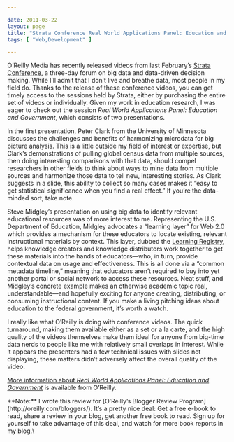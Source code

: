 ```yaml
---

date: 2011-03-22
layout: page
title: "Strata Conference Real World Applications Panel: Education and Government (a Book Report)"
tags: [ "Web,Development" ]

---
```


O’Reilly Media has recently released videos from last February’s [Strata
Conference](http://strataconf.com/strata2011), a three-day forum on big
data and data-driven decision making. While I’ll admit that I don’t live
and breathe data, most people in my field do. Thanks to the release of
these conference videos, you can get timely access to the sessions held
by Strata, either by purchasing the entire set of videos or
individually. Given my work in education research, I was eager to check
out the session *Real World Applications Panel: Education and
Government*, which consists of two presentations.

In the first presentation, Peter Clark from the University of Minnesota
discusses the challenges and benefits of harmonizing microdata for big
picture analysis. This is a little outside my field of interest or
expertise, but Clark’s demonstrations of pulling global census data from
multiple sources, then doing interesting comparisons with that data,
should compel researchers in other fields to think about ways to mine
data from multiple sources and harmonize those data to tell new,
interesting stories. As Clark suggests in a slide, this ability to
collect so many cases makes it “easy to get statistical significance
when you find a real effect.” If you’re the data-minded sort, take note.

Steve Midgley’s presentation on using big data to identify relevant
educational resources was of more interest to me. Representing the U.S.
Department of Education, Midgley advocates a “learning layer” for Web
2.0 which provides a mechanism for these educators to locate existing,
relevant instructional materials by context. This layer, dubbed the
[Learning Registry](http://www.learningregistry.org/), helps knowledge
creators and knowledge distributors work together to get these materials
into the hands of educators&mdash;who, in turn, provide contextual data
on usage and effectiveness. This is all done via a “common metadata
timeline,” meaning that educators aren’t required to buy into yet
another portal or social network to access these resources. Neat stuff,
and Midgley’s concrete example makes an otherwise academic topic real,
understandable&mdash;and hopefully exciting for anyone creating,
distributing, or consuming instructional content. If you make a living
pitching ideas about education to the federal government, it’s worth a
watch.

I really like what O’Reilly is doing with conference videos. The quick
turnaround, making them available either as a set or a la carte, and the
high quality of the videos themselves make them ideal for anyone from
big-time data nerds to people like me with relatively small overlaps in
interest. While it appears the presenters had a few technical issues
with slides not displaying, these matters didn’t adversely affect the
overall quality of the video.

[More information about *Real World Applications Panel: Education and
Government*](http://oreilly.com/catalog/0636920019633/) is available
from O’Reilly.

<div class="panel">
**Note:** I wrote this review for [O’Reilly’s Blogger Review
Program](http://oreilly.com/bloggers/). It’s a pretty nice deal: Get a
free e-book to read, share a review in your blog, get another free book
to read. Sign up for yourself to take advantage of this deal, and watch
for more book reports in my blog.\

</div>

